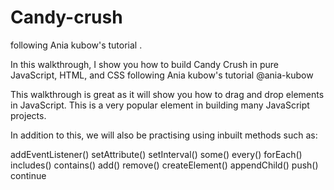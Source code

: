 # Candy-crush
following Ania kubow's tutorial . 

In this walkthrough, I show you how to build Candy Crush in pure JavaScript, HTML, and CSS following Ania kubow's tutorial @ania-kubow

This walkthrough is great as it will show you how to drag and drop elements in JavaScript. This is a very popular element in building many JavaScript projects.

In addition to this, we will also be practising using inbuilt methods such as:

addEventListener()
setAttribute()
setInterval()
some()
every()
forEach()
includes()
contains()
add()
remove()
createElement()
appendChild()
push()
continue
